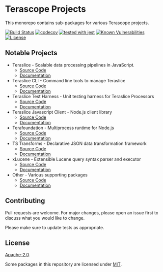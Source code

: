 # Terascope Projects

This monorepo contains sub-packages for various Terascope projects.

[![Build Status](https://travis-ci.com/terascope/teraslice.svg?branch=master)](https://travis-ci.com/terascope/teraslice)
[![codecov](https://codecov.io/gh/terascope/teraslice/branch/master/graph/badge.svg)](https://codecov.io/gh/terascope/teraslice)
[![tested with jest](https://img.shields.io/badge/tested_with-jest-99424f.svg)](https://github.com/facebook/jest)
[![Known Vulnerabilities](https://snyk.io/test/github/terascope/teraslice/badge.svg)](https://snyk.io/test/github/terascope/teraslice)
[![License](https://img.shields.io/badge/License-Apache%202.0-blue.svg)](https://opensource.org/licenses/Apache-2.0)

## Notable Projects

- Teraslice - Scalable data processing pipelines in JavaScript.
  - [Source Code](https://github.com/terascope/teraslice/tree/master/packages/teraslice)
  - [Documentation](https://terascope.github.io/teraslice/docs/overview)
- Teraslice CLI - Command line tools to manage Teraslice
  - [Source Code](https://github.com/terascope/teraslice/tree/master/packages/teraslice-cli)
  - [Documentation](https://terascope.github.io/teraslice/docs/packages/teraslice-cli/overview)
- Teraslice Test Harness - Unit testing harness for Teraslice Processors
  - [Source Code](https://github.com/terascope/teraslice/tree/master/packages/teraslice-test-harness)
  - [Documentation](https://terascope.github.io/teraslice/docs/packages/teraslice-test-harness/overview)
- Teraslice Javascript Client - Node.js client library
  - [Source Code](https://github.com/terascope/teraslice/tree/master/packages/teraslice-client-js)
  - [Documentation](https://terascope.github.io/teraslice/docs/packages/teraslice-client-js/overview)
- Terafoundation - Multiprocess runtime for Node.js
  - [Source Code](https://github.com/terascope/teraslice/tree/master/packages/terafoundation)
  - [Documentation](https://terascope.github.io/teraslice/docs/packages/terafoundation/overview)
- TS Transforms - Declarative JSON data transformation framework
  - [Source Code](https://github.com/terascope/teraslice/tree/master/packages/ts-transforms)
  - [Documentation](https://terascope.github.io/teraslice/docs/packages/ts-transforms/overview)
- xLucene - Extensible Lucene query syntax parser and executor
  - [Source Code](https://github.com/terascope/teraslice/tree/master/packages/xlucene-evaluator)
  - [Documentation](https://terascope.github.io/teraslice/docs/packages/xlucene-evaluator/overview)
- Other - Various supporting packages
  - [Source Code](https://github.com/terascope/teraslice/tree/master/packages)
  - [Documentation](https://terascope.github.io/teraslice/docs/packages)


## Contributing

Pull requests are welcome. For major changes, please open an issue first to discuss what you would like to change.

Please make sure to update tests as appropriate.

## License

[Apache-2.0](./LICENSE).

Some packages in this repository are licensed under [MIT](https://opensource.org/licenses/MIT).

